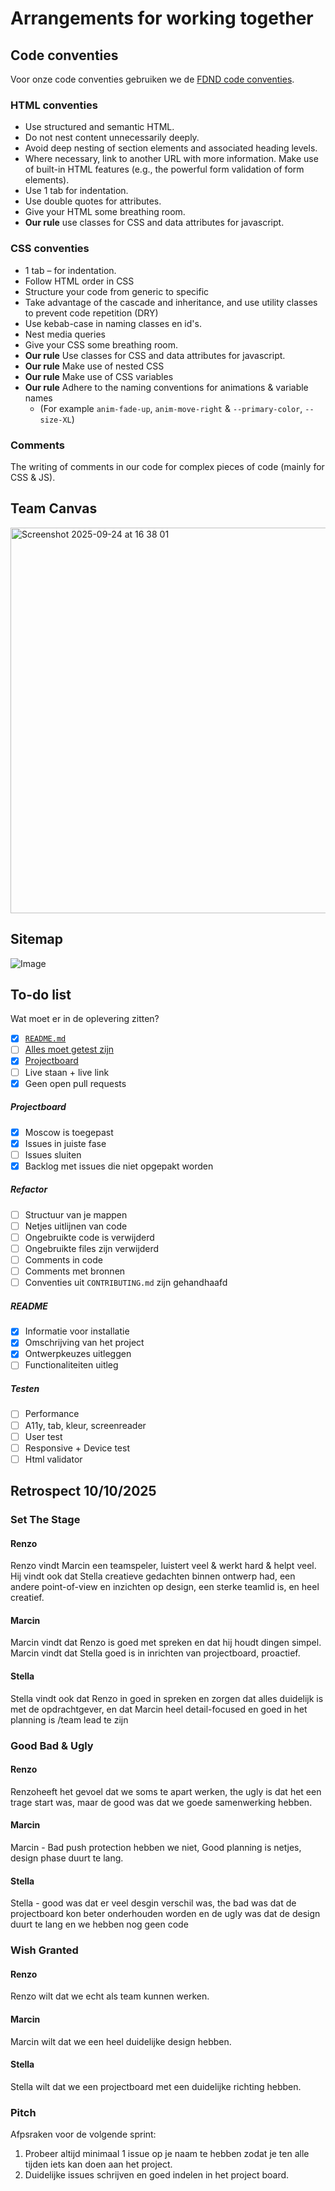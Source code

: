 # Arrangements for working together

## Code conventies
Voor onze code conventies gebruiken we de [FDND code conventies](https://docs.fdnd.nl/conventies.html).

### HTML conventies
- Use structured and semantic HTML.
- Do not nest content unnecessarily deeply.
- Avoid deep nesting of section elements and associated heading levels.
- Where necessary, link to another URL with more information. Make use of built-in HTML features (e.g., the powerful form validation of form elements).
- Use 1 tab for indentation.
- Use double quotes for attributes.
- Give your HTML some breathing room.
- **Our rule** use classes for CSS and data attributes for javascript.

### CSS conventies
- 1 tab – for indentation.
- Follow HTML order in CSS
- Structure your code from generic to specific
- Take advantage of the cascade and inheritance, and use utility classes to prevent code repetition (DRY)
- Use kebab-case in naming classes en id's.
- Nest media queries
- Give your CSS some breathing room.
- **Our rule** Use classes for CSS and data attributes for javascript.
- **Our rule** Make use of nested CSS
- **Our rule** Make use of CSS variables
- **Our rule** Adhere to the naming conventions for animations & variable names
  - (For example `anim-fade-up`, `anim-move-right` & `--primary-color`, `--size-XL`)

### Comments
The writing of comments in our code for complex pieces of code (mainly for CSS & JS).

## Team Canvas
<img width="875" height="617" alt="Screenshot 2025-09-24 at 16 38 01" src="https://github.com/user-attachments/assets/ce8504c2-5857-4a85-8430-fdbc0f97100c" />

## Sitemap
![Image](https://github.com/user-attachments/assets/5ab5ed17-69d2-44c1-9017-134ad9890b50)

## To-do list
Wat moet er in de oplevering zitten?

- [x] [`README.md`](#readme)
- [ ] [Alles moet getest zijn](#testen)
- [x] [Projectboard](#projectboard)
- [ ] Live staan + live link
- [x] Geen open pull requests

##### Projectboard
- [x] Moscow is toegepast
- [x] Issues in juiste fase
- [ ] Issues sluiten
- [x] Backlog met issues die niet opgepakt worden

##### Refactor
- [ ] Structuur van je mappen
- [ ] Netjes uitlijnen van code
- [ ] Ongebruikte code is verwijderd
- [ ] Ongebruikte files zijn verwijderd
- [ ] Comments in code
- [ ] Comments met bronnen
- [ ] Conventies uit `CONTRIBUTING.md` zijn gehandhaafd

##### README
- [x] Informatie voor installatie
- [x] Omschrijving van het project
- [x] Ontwerpkeuzes uitleggen
- [ ] Functionaliteiten uitleg

##### Testen
- [ ] Performance
- [ ] A11y, tab, kleur, screenreader
- [ ] User test
- [ ] Responsive + Device test
- [ ] Html validator

## Retrospect 10/10/2025

### Set The Stage 

#### Renzo

Renzo vindt Marcin een teamspeler, luistert veel & werkt hard & helpt veel. Hij vindt ook dat Stella creatieve gedachten binnen ontwerp had, een andere point-of-view en inzichten op design, een sterke teamlid is, en heel creatief. 

#### Marcin

Marcin vindt dat Renzo is goed met spreken en dat hij houdt dingen simpel. Marcin vindt dat Stella goed is in inrichten van projectboard, proactief. 

#### Stella

Stella vindt ook dat Renzo in goed in spreken en zorgen dat alles duidelijk is met de opdrachtgever, en dat Marcin heel detail-focused en goed in het planning is /team lead te zijn


### Good Bad & Ugly

#### Renzo 

Renzoheeft het gevoel dat we soms te apart werken, the ugly is dat het een trage start was, maar de good was dat we goede samenwerking hebben. 

#### Marcin
Marcin - Bad push protection hebben we niet, Good planning is netjes, design phase duurt te lang. 

#### Stella
Stella - good was dat er veel desgin verschil was, the bad was dat de projectboard kon beter onderhouden worden en de ugly was dat de design duurt te lang en we hebben nog geen code


### Wish Granted 

#### Renzo

Renzo wilt dat we echt als team kunnen werken.

#### Marcin

Marcin wilt dat we een heel duidelijke design hebben.

#### Stella

Stella wilt dat we een projectboard met een duidelijke richting hebben.


### Pitch

Afpsraken voor de volgende sprint:

1. Probeer altijd minimaal 1 issue op je naam te hebben zodat je ten alle tijden iets kan doen aan het project.
2. Duidelijke issues schrijven en goed indelen in het project board.

